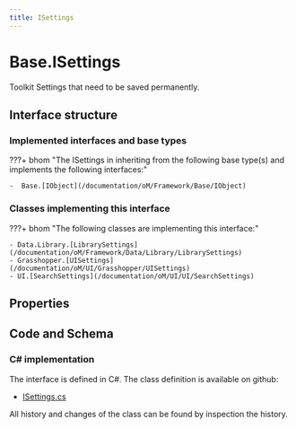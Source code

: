```yaml
---
title: ISettings
---
```


# Base.ISettings

Toolkit Settings that need to be saved permanently.

## Interface structure

### Implemented interfaces and base types

???+ bhom "The ISettings in inheriting from the following base type(s) and implements the following interfaces:"

    -  Base.[IObject](/documentation/oM/Framework/Base/IObject)


### Classes implementing this interface

???+ bhom "The following classes are implementing this interface:"

    - Data.Library.[LibrarySettings](/documentation/oM/Framework/Data/Library/LibrarySettings)
    - Grasshopper.[UISettings](/documentation/oM/UI/Grasshopper/UISettings)
    - UI.[SearchSettings](/documentation/oM/UI/UI/SearchSettings)


## Properties

## Code and Schema

### C# implementation

The interface is defined in C#. The class definition is available on github:

- [ISettings.cs](https://github.com/BHoM/BHoM/blob/develop/BHoM/Interface/ISettings.cs)

All history and changes of the class can be found by inspection the history.
